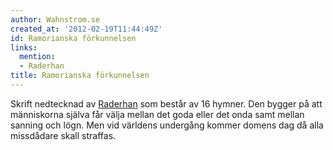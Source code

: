 ```yaml
---
author: Wahnstrom.se
created_at: '2012-02-19T11:44:49Z'
id: Ramorianska förkunnelsen
links:
  mention:
  - Raderhan
title: Ramorianska förkunnelsen
---
```


Skrift nedtecknad av [Raderhan] som består av 16 hymner. Den bygger på att människorna själva får
välja mellan det goda eller det onda samt mellan sanning och lögn. Men vid världens undergång kommer
domens dag då alla missdådare skall straffas.

  [Raderhan]: Raderhan